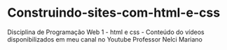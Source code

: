 # Construindo-sites-com-html-e-css
Disciplina de Programação Web 1 - html e css - Conteúdo do vídeos disponibilizados em meu canal no Youtube Professor Nelci Mariano

